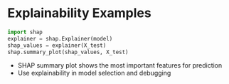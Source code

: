 # Explainability Examples

```python
import shap
explainer = shap.Explainer(model)
shap_values = explainer(X_test)
shap.summary_plot(shap_values, X_test)
```

- SHAP summary plot shows the most important features for prediction
- Use explainability in model selection and debugging